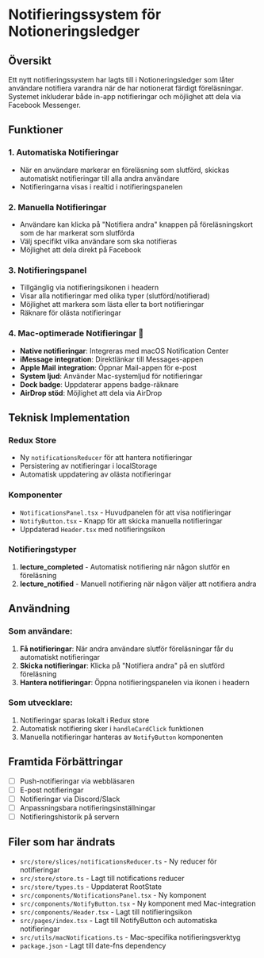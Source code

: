 # Notifieringssystem för Notioneringsledger

## Översikt

Ett nytt notifieringssystem har lagts till i Notioneringsledger som låter användare notifiera varandra när de har notionerat färdigt föreläsningar. Systemet inkluderar både in-app notifieringar och möjlighet att dela via Facebook Messenger.

## Funktioner

### 1. Automatiska Notifieringar

- När en användare markerar en föreläsning som slutförd, skickas automatiskt notifieringar till alla andra användare
- Notifieringarna visas i realtid i notifieringspanelen

### 2. Manuella Notifieringar

- Användare kan klicka på "Notifiera andra" knappen på föreläsningskort som de har markerat som slutförda
- Välj specifikt vilka användare som ska notifieras
- Möjlighet att dela direkt på Facebook

### 3. Notifieringspanel

- Tillgänglig via notifieringsikonen i headern
- Visar alla notifieringar med olika typer (slutförd/notifierad)
- Möjlighet att markera som lästa eller ta bort notifieringar
- Räknare för olästa notifieringar

### 4. Mac-optimerade Notifieringar 🍎

- **Native notifieringar**: Integreras med macOS Notification Center
- **iMessage integration**: Direktlänkar till Messages-appen
- **Apple Mail integration**: Öppnar Mail-appen för e-post
- **System ljud**: Använder Mac-systemljud för notifieringar
- **Dock badge**: Uppdaterar appens badge-räknare
- **AirDrop stöd**: Möjlighet att dela via AirDrop

## Teknisk Implementation

### Redux Store

- Ny `notificationsReducer` för att hantera notifieringar
- Persistering av notifieringar i localStorage
- Automatisk uppdatering av olästa notifieringar

### Komponenter

- `NotificationsPanel.tsx` - Huvudpanelen för att visa notifieringar
- `NotifyButton.tsx` - Knapp för att skicka manuella notifieringar
- Uppdaterad `Header.tsx` med notifieringsikon

### Notifieringstyper

1. **lecture_completed** - Automatisk notifiering när någon slutför en föreläsning
2. **lecture_notified** - Manuell notifiering när någon väljer att notifiera andra

## Användning

### Som användare:

1. **Få notifieringar**: När andra användare slutför föreläsningar får du automatiskt notifieringar
2. **Skicka notifieringar**: Klicka på "Notifiera andra" på en slutförd föreläsning
3. **Hantera notifieringar**: Öppna notifieringspanelen via ikonen i headern

### Som utvecklare:

1. Notifieringar sparas lokalt i Redux store
2. Automatisk notifiering sker i `handleCardClick` funktionen
3. Manuella notifieringar hanteras av `NotifyButton` komponenten

## Framtida Förbättringar

- [ ] Push-notifieringar via webbläsaren
- [ ] E-post notifieringar
- [ ] Notifieringar via Discord/Slack
- [ ] Anpassningsbara notifieringsinställningar
- [ ] Notifieringshistorik på servern

## Filer som har ändrats

- `src/store/slices/notificationsReducer.ts` - Ny reducer för notifieringar
- `src/store/store.ts` - Lagt till notifications reducer
- `src/store/types.ts` - Uppdaterat RootState
- `src/components/NotificationsPanel.tsx` - Ny komponent
- `src/components/NotifyButton.tsx` - Ny komponent med Mac-integration
- `src/components/Header.tsx` - Lagt till notifieringsikon
- `src/pages/index.tsx` - Lagt till NotifyButton och automatiska notifieringar
- `src/utils/macNotifications.ts` - Mac-specifika notifieringsverktyg
- `package.json` - Lagt till date-fns dependency
